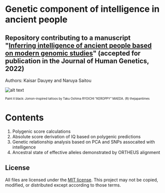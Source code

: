 Genetic component of intelligence in ancient people
===================
Repository contributing to a manuscript "[Inferring intelligence of ancient people based on modern genomic studies](https://www.nature.com/articles/s10038-022-01039-8)"
 (accepted for publication in the Journal of Human Genetics, 2022)
-------------------
Authors:
Kaisar Dauyey and Naruya Saitou

![alt text](https://features.japantimes.co.jp/wp-content/uploads/2019/12/JOMON_TRIBE_08-P1-web.jpg)

<sub><sup>Paint it black: Jomon-inspired tattoos by Taku Oshima RYOICHI “KEROPPY” MAEDA. (R) thejapantimes<sub><sup>

# Contents

1. Polygenic score calculations
2. Absolute score derivation of IQ based on polygenic predictions
3. Genetic relationship analysis based on PCA and SNPs assocaited with intelligence
4. Ancestral state of effective alleles demonstrated by ORTHEUS alignment

## License
All files are licensed under the [MIT license](http://opensource.org/licenses/MIT). This project may not be copied, modified, or distributed except according to those terms.
